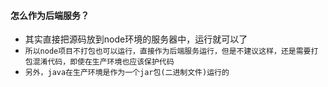 #### 怎么作为后端服务？
* 其实直接把源码放到node环境的服务器中，运行就可以了
* `所以node项目不打包也可以运行，直接作为后端服务运行，但是不建议这样，还是需要打包混淆代码，即使在生产环境也应该保护代码`
* `另外，java在生产环境是作为一个jar包(二进制文件)运行的`


